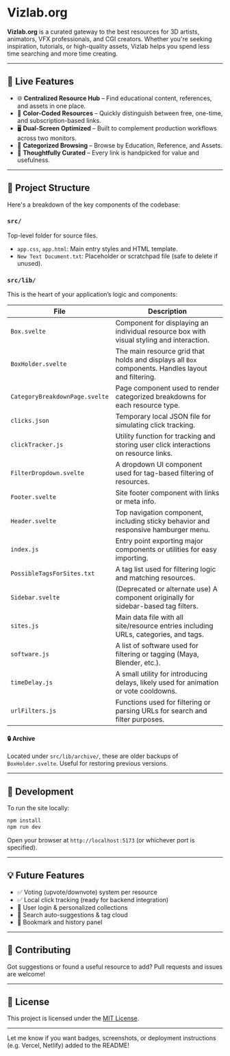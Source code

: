 # Vizlab.org

**Vizlab.org** is a curated gateway to the best resources for 3D artists, animators, VFX professionals, and CGI creators. Whether you're seeking inspiration, tutorials, or high-quality assets, Vizlab helps you spend less time searching and more time creating.

---

## 🚀 Live Features

- 🌐 **Centralized Resource Hub** – Find educational content, references, and assets in one place.
- 🎨 **Color-Coded Resources** – Quickly distinguish between free, one-time, and subscription-based links.
- 🖥️ **Dual-Screen Optimized** – Built to complement production workflows across two monitors.
- 📁 **Categorized Browsing** – Browse by Education, Reference, and Assets.
- 🧠 **Thoughtfully Curated** – Every link is handpicked for value and usefulness.

---

## 📁 Project Structure

Here's a breakdown of the key components of the codebase:

### `src/`
Top-level folder for source files.

- `app.css`, `app.html`: Main entry styles and HTML template.
- `New Text Document.txt`: Placeholder or scratchpad file (safe to delete if unused).

### `src/lib/`
This is the heart of your application’s logic and components:

| File | Description |
|------|-------------|
| `Box.svelte` | Component for displaying an individual resource box with visual styling and interaction. |
| `BoxHolder.svelte` | The main resource grid that holds and displays all `Box` components. Handles layout and filtering. |
| `CategoryBreakdownPage.svelte` | Page component used to render categorized breakdowns for each resource type. |
| `clicks.json` | Temporary local JSON file for simulating click tracking. |
| `clickTracker.js` | Utility function for tracking and storing user click interactions on resource links. |
| `FilterDropdown.svelte` | A dropdown UI component used for tag-based filtering of resources. |
| `Footer.svelte` | Site footer component with links or meta info. |
| `Header.svelte` | Top navigation component, including sticky behavior and responsive hamburger menu. |
| `index.js` | Entry point exporting major components or utilities for easy importing. |
| `PossibleTagsForSites.txt` | A tag list used for filtering logic and matching resources. |
| `Sidebar.svelte` | (Deprecated or alternate use) A component originally for sidebar-based tag filters. |
| `sites.js` | Main data file with all site/resource entries including URLs, categories, and tags. |
| `software.js` | A list of software used for filtering or tagging (Maya, Blender, etc.). |
| `timeDelay.js` | A small utility for introducing delays, likely used for animation or vote cooldowns. |
| `urlFilters.js` | Functions used for filtering or parsing URLs for search and filter purposes. |

#### 🔒 Archive
Located under `src/lib/archive/`, these are older backups of `BoxHolder.svelte`. Useful for restoring previous versions.

---

## 🔧 Development

To run the site locally:

```bash
npm install
npm run dev
```

Open your browser at `http://localhost:5173` (or whichever port is specified).

---

## 💡 Future Features

- ✅ Voting (upvote/downvote) system per resource
- ✅ Local click tracking (ready for backend integration)
- 🚧 User login & personalized collections
- 🚧 Search auto-suggestions & tag cloud
- 🚧 Bookmark and history panel

---

## 🤝 Contributing

Got suggestions or found a useful resource to add? Pull requests and issues are welcome!

---

## 📜 License

This project is licensed under the [MIT License](LICENSE).

---

Let me know if you want badges, screenshots, or deployment instructions (e.g. Vercel, Netlify) added to the README!